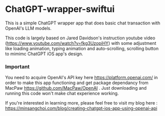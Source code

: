 # ChatGPT-wrapper-swiftui

This is a simple ChatGPT wrapper app that does basic chat transaction with OpenAI's LLM models. 

This code is largely based on Jared Davidson's instruction youtube video (https://www.youtube.com/watch?v=fkg3UzopiHY) with some adjustment like loading animation, typing animation and auto-scrolling, scrolling button to mimimc ChatGPT iOS app's design. 

<h3>Important</h3>

You need to acquire OpenAI's API key here https://platform.openai.com/ in order to make this app functioning and get package dependancy from MacPaw https://github.com/MacPaw/OpenAI . Just downloading and running this code won't make chat experience working. 

If you're interested in learning more, please feel free to visit my blog here : https://minsangchoi.com/blog/creating-chatgpt-ios-app-using-openai-api
